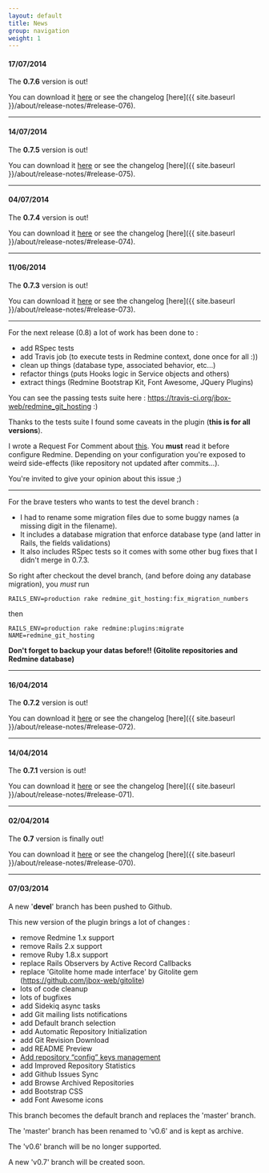 ```yaml
---
layout: default
title: News
group: navigation
weight: 1
---
```


#### **17/07/2014**

The **0.7.6** version is out!

You can download it [here](https://github.com/jbox-web/redmine_git_hosting/releases/tag/0.7.6) or see the changelog [here]({{ site.baseurl }}/about/release-notes/#release-076).

***

#### **14/07/2014**

The **0.7.5** version is out!

You can download it [here](https://github.com/jbox-web/redmine_git_hosting/releases/tag/0.7.5) or see the changelog [here]({{ site.baseurl }}/about/release-notes/#release-075).

***

#### **04/07/2014**

The **0.7.4** version is out!

You can download it [here](https://github.com/jbox-web/redmine_git_hosting/releases/tag/0.7.4) or see the changelog [here]({{ site.baseurl }}/about/release-notes/#release-074).

***

#### **11/06/2014**

The **0.7.3** version is out!

You can download it [here](https://github.com/jbox-web/redmine_git_hosting/releases/tag/0.7.3) or see the changelog [here]({{ site.baseurl }}/about/release-notes/#release-073).

***

For the next release (0.8) a lot of work has been done to :

* add RSpec tests
* add Travis job (to execute tests in Redmine context, done once for all :))
* clean up things (database type, associated behavior, etc...)
* refactor things (puts Hooks logic in Service objects and others)
* extract things (Redmine Bootstrap Kit, Font Awesome, JQuery Plugins)

You can see the passing tests suite here : https://travis-ci.org/jbox-web/redmine_git_hosting :)

Thanks to the tests suite I found some caveats in the plugin (**this is for all versions**).

I wrote a Request For Comment about [this](https://github.com/jbox-web/redmine_git_hosting/issues/199). You **must** read it before configure Redmine. Depending on your configuration you're exposed to weird side-effects (like repository not updated after commits...).

You're invited to give your opinion about this issue ;)

***

For the brave testers who wants to test the devel branch :

 * I had to rename some migration files due to some buggy names (a missing digit in the filename).
 * It includes a database migration that enforce database type (and latter in Rails, the fields validations)
 * It also includes RSpec tests so it comes with some other bug fixes that I didn't merge in 0.7.3.

So right after checkout the devel branch, (and before doing any database migration), you *must* run

    RAILS_ENV=production rake redmine_git_hosting:fix_migration_numbers

then

    RAILS_ENV=production rake redmine:plugins:migrate NAME=redmine_git_hosting

**Don't forget to backup your datas before!! (Gitolite repositories and Redmine database)**

***

#### **16/04/2014**

The **0.7.2** version is out!

You can download it [here](https://github.com/jbox-web/redmine_git_hosting/releases/tag/0.7.2) or see the changelog [here]({{ site.baseurl }}/about/release-notes/#release-072).

***

#### **14/04/2014**

The **0.7.1** version is out!

You can download it [here](https://github.com/jbox-web/redmine_git_hosting/releases/tag/0.7.1) or see the changelog [here]({{ site.baseurl }}/about/release-notes/#release-071).

***

#### **02/04/2014**

The **0.7** version is finally out!

You can download it [here](https://github.com/jbox-web/redmine_git_hosting/releases/tag/0.7.0) or see the changelog [here]({{ site.baseurl }}/about/release-notes/#release-070).

***

#### **07/03/2014**

A new '**devel**' branch has been pushed to Github.

This new version of the plugin brings a lot of changes :
* remove Redmine 1.x support
* remove Rails 2.x support
* remove Ruby 1.8.x support
* replace Rails Observers by Active Record Callbacks
* replace 'Gitolite home made interface' by Gitolite gem (https://github.com/jbox-web/gitolite)
* lots of code cleanup
* lots of bugfixes
* add Sidekiq async tasks
* add Git mailing lists notifications
* add Default branch selection
* add Automatic Repository Initialization
* add Git Revision Download
* add README Preview
* [Add repository “config” keys management](https://github.com/jbox-web/redmine_git_hosting/issues/78)
* add Improved Repository Statistics
* add Github Issues Sync
* add Browse Archived Repositories
* add Bootstrap CSS
* add Font Awesome icons

This branch becomes the default branch and replaces the 'master' branch.

The 'master' branch has been renamed to 'v0.6' and is kept as archive.

The 'v0.6' branch will be no longer supported.

A new 'v0.7' branch will be created soon.
